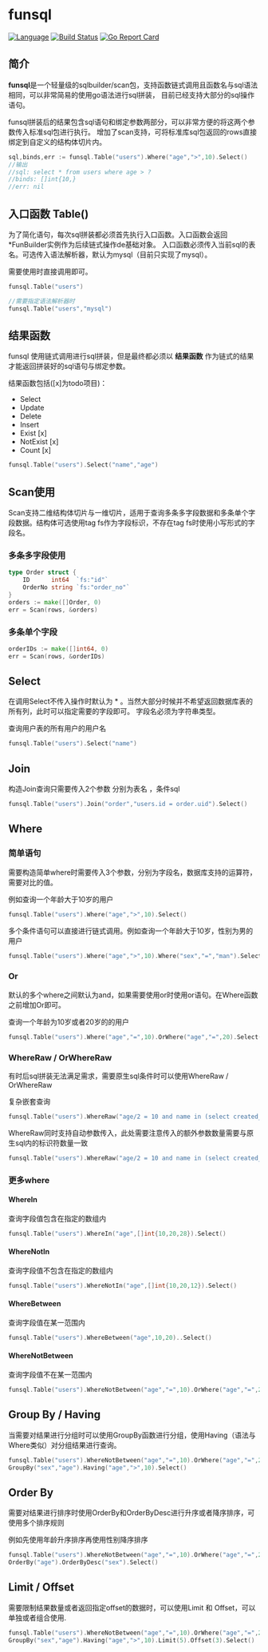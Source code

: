 funsql 
==========
[![Language](https://img.shields.io/badge/Language-Go-blue.svg)](https://golang.org/)
[![Build Status](https://travis-ci.org/LibiChai/funsql.svg?branch=master)](https://travis-ci.org/LibiChai/funsql)
[![Go Report Card](https://goreportcard.com/badge/github.com/LibiChai/funsql)](https://goreportcard.com/report/github.com/LibiChai/funsql)


## 简介
**funsql**是一个轻量级的sqlbuilder/scan包，支持函数链式调用且函数名与sql语法相同，可以非常简易的使用go语法进行sql拼装，
目前已经支持大部分的sql操作语句。

funsql拼装后的结果包含sql语句和绑定参数两部分，可以非常方便的将这两个参数传入标准sql包进行执行。
增加了scan支持，可将标准库sql包返回的rows直接绑定到自定义的结构体切片内。

```go
sql,binds,err := funsql.Table("users").Where("age",">",10).Select()
//输出
//sql: select * from users where age > ?
//binds: []int{10,}
//err: nil
```
## 入口函数 Table()
为了简化语句，每次sql拼装都必须首先执行入口函数。入口函数会返回*FunBuilder实例作为后续链式操作de基础对象。
入口函数必须传入当前sql的表名。可选传入语法解析器，默认为mysql（目前只实现了mysql）。

需要使用时直接调用即可。

```go
funsql.Table("users")

//需要指定语法解析器时
funsql.Table("users","mysql")
```

## 结果函数 
funsql 使用链式调用进行sql拼装，但是最终都必须以 **结果函数** 作为链式的结果才能返回拼装好的sql语句与绑定参数。

结果函数包括([x]为todo项目)：
- Select 
- Update 
- Delete 
- Insert 
- Exist [x]
- NotExist [x]
- Count [x]

```go
funsql.Table("users").Select("name","age")
```

## Scan使用
Scan支持二维结构体切片与一维切片，适用于查询多条多字段数据和多条单个字段数据。结构体可选使用tag fs作为字段标识，不存在tag fs时使用小写形式的字段名。

### 多条多字段使用
```go
type Order struct {
	ID      int64  `fs:"id"`
	OrderNo string `fs:"order_no"`
}
orders := make([]Order, 0)
err = Scan(rows, &orders)

```

### 多条单个字段

```go
orderIDs := make([]int64, 0)
err = Scan(rows, &orderIDs)

```


## Select 
在调用Select不传入操作时默认为 * 。当然大部分时候并不希望返回数据库表的所有列，此时可以指定需要的字段即可。
字段名必须为字符串类型。

查询用户表的所有用户的用户名
```go
funsql.Table("users").Select("name")
```

## Join
构造Join查询只需要传入2个参数 分别为表名 ，条件sql

```go
funsql.Table("users").Join("order","users.id = order.uid").Select()
```

## Where
### 简单语句

需要构造简单where时需要传入3个参数，分别为字段名，数据库支持的运算符，需要对比的值。

例如查询一个年龄大于10岁的用户
```go
funsql.Table("users").Where("age",">",10).Select()
```

多个条件语句可以直接进行链式调用。例如查询一个年龄大于10岁，性别为男的用户
```go
funsql.Table("users").Where("age",">",10).Where("sex","=","man").Select()
```

### Or
默认的多个where之间默认为and，如果需要使用or时使用or语句。在Where函数之前增加Or即可。

查询一个年龄为10岁或者20岁的的用户
```go
funsql.Table("users").Where("age","=",10).OrWhere("age","=",20).Select()
```

### WhereRaw / OrWhereRaw
有时后sql拼装无法满足需求，需要原生sql条件时可以使用WhereRaw / OrWhereRaw

复杂嵌套查询
```go
funsql.Table("users").WhereRaw("age/2 = 10 and name in (select created_by from books) as t")
```

WhereRaw同时支持自动参数传入，此处需要注意传入的额外参数数量需要与原生sql内的标识符数量一致
```go
funsql.Table("users").WhereRaw("age/2 = 10 and name in (select created_by from books where id = ?) as t",1)
```



### 更多where

#### WhereIn

查询字段值包含在指定的数组内
```go
funsql.Table("users").WhereIn("age",[]int{10,20,28}).Select()
```

#### WhereNotIn
查询字段值不包含在指定的数组内
```go
funsql.Table("users").WhereNotIn("age",[]int{10,20,12}).Select()
```

#### WhereBetween
查询字段值在某一范围内
```go
funsql.Table("users").WhereBetween("age",10,20)..Select()
```

#### WhereNotBetween
查询字段值不在某一范围内
```go
funsql.Table("users").WhereNotBetween("age","=",10).OrWhere("age","=",20).Select()
```


## Group By / Having
当需要对结果进行分组时可以使用GroupBy函数进行分组，使用Having（语法与Where类似）对分组结果进行查询。

```go
funsql.Table("users").WhereNotBetween("age","=",10).OrWhere("age","=",20).
GroupBy("sex","age").Having("age",">",10).Select()
```

## Order By 
需要对结果进行排序时使用OrderBy和OrderByDesc进行升序或者降序排序，可使用多个排序规则

例如先使用年龄升序排序再使用性别降序排序

```go
funsql.Table("users").WhereNotBetween("age","=",10).OrWhere("age","=",20).
OrderBy("age").OrderByDesc("sex").Select()
```



## Limit / Offset
需要限制结果数量或者返回指定offset的数据时，可以使用Limit 和 Offset，可以单独或者组合使用.

```go
funsql.Table("users").WhereNotBetween("age","=",10).OrWhere("age","=",20).
GroupBy("sex","age").Having("age",">",10).Limit(5).Offset(3).Select()
```




